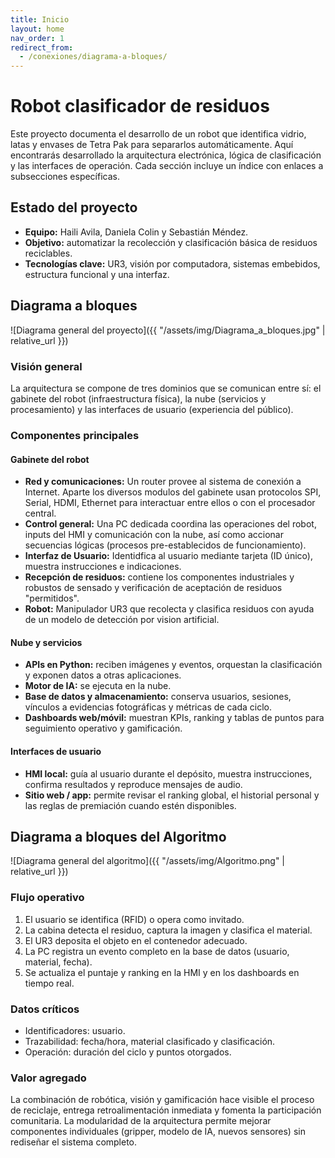 ```yaml
---
title: Inicio
layout: home
nav_order: 1
redirect_from:
  - /conexiones/diagrama-a-bloques/
---
```


# Robot clasificador de residuos

Este proyecto documenta el desarrollo de un robot que identifica vidrio, latas y envases de Tetra Pak para separarlos automáticamente. Aquí encontrarás desarrollado la arquitectura electrónica, lógica de clasificación y las interfaces de operación.
Cada sección incluye un índice con enlaces a subsecciones específicas.

## Estado del proyecto
- **Equipo:** Haili Avila, Daniela Colin y Sebastián Méndez.
- **Objetivo:** automatizar la recolección y clasificación básica de residuos reciclables.
- **Tecnologías clave:** UR3, visión por computadora, sistemas embebidos, estructura funcional y una interfaz.

## Diagrama a bloques

![Diagrama general del proyecto]({{ "/assets/img/Diagrama_a_bloques.jpg" | relative_url }})


### Visión general
La arquitectura se compone de tres dominios que se comunican entre sí: el gabinete del robot (infraestructura física), la nube (servicios y procesamiento) y las interfaces de usuario (experiencia del público).

### Componentes principales
#### Gabinete del robot
- **Red y comunicaciones:** Un router provee al sistema de conexión a Internet. Aparte los diversos modulos del gabinete usan protocolos SPI, Serial, HDMI, Ethernet para interactuar entre ellos o con el procesador central.
- **Control general:** Una PC dedicada coordina las operaciones del robot, inputs del HMI y comunicación con la nube, así como accionar secuencias lógicas (procesos pre-establecidos de funcionamiento).
- **Interfaz de Usuario:** Identidfica al usuario mediante tarjeta (ID único), muestra instrucciones e indicaciones.
- **Recepción de residuos:** contiene los componentes industriales y robustos de sensado y verificación de aceptación de residuos "permitidos".
- **Robot:** Manipulador UR3 que recolecta y clasifica residuos con ayuda de un modelo de detección por vision artificial.

#### Nube y servicios
- **APIs en Python:** reciben imágenes y eventos, orquestan la clasificación y exponen datos a otras aplicaciones.
- **Motor de IA:** se ejecuta en la nube.
- **Base de datos y almacenamiento:** conserva usuarios, sesiones, vínculos a evidencias fotográficas y métricas de cada ciclo.
- **Dashboards web/móvil:** muestran KPIs, ranking y tablas de puntos para seguimiento operativo y gamificación.

#### Interfaces de usuario
- **HMI local:** guía al usuario durante el depósito, muestra instrucciones, confirma resultados y reproduce mensajes de audio.
- **Sitio web / app:** permite revisar el ranking global, el historial personal y las reglas de premiación cuando estén disponibles.


## Diagrama a bloques del Algoritmo

![Diagrama general del algoritmo]({{ "/assets/img/Algoritmo.png" | relative_url }})

### Flujo operativo
1. El usuario se identifica (RFID) o opera como invitado.
2. La cabina detecta el residuo, captura la imagen y clasifica el material.
3. El UR3 deposita el objeto en el contenedor adecuado.
4. La PC registra un evento completo en la base de datos (usuario, material, fecha).
5. Se actualiza el puntaje y ranking en la HMI y en los dashboards en tiempo real.

### Datos críticos
- Identificadores: usuario.
- Trazabilidad: fecha/hora, material clasificado y clasificación.
- Operación: duración del ciclo y puntos otorgados.

### Valor agregado
La combinación de robótica, visión y gamificación hace visible el proceso de reciclaje, entrega retroalimentación inmediata y fomenta la participación comunitaria. La modularidad de la arquitectura permite mejorar componentes individuales (gripper, modelo de IA, nuevos sensores) sin rediseñar el sistema completo.
